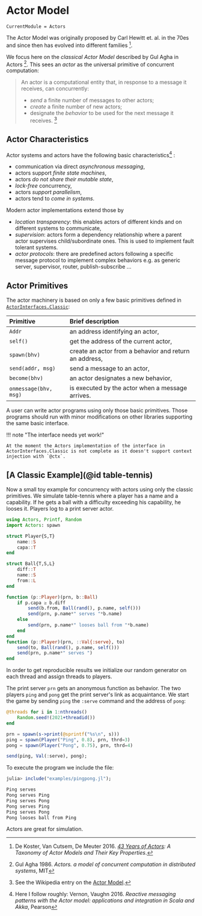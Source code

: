 # Actor Model

```@meta
CurrentModule = Actors
```

The Actor Model was originally proposed by Carl Hewitt et. al. in the 70es and since then has evolved into different families [^1]. 

We focus here on the *classical Actor Model* described by Gul Agha in Actors [^2]. This sees an *actor* as the universal primitive of concurrent computation:

> An actor is a computational entity that, in response to a message it receives, can concurrently:
>
> - *send* a finite number of messages to other actors;
> - *create* a finite number of new actors;
> - designate the *behavior* to be used for the next message it receives. [^3]

## Actor Characteristics

Actor systems and actors have the following basic characteristics[^4] :

- communication via direct *asynchronous messaging*,
- actors support *finite state machines*,
- actors *do not share their mutable state*,
- *lock-free* concurrency,
- actors *support parallelism*,
- actors tend to *come in systems*.

Modern actor implementations extend those by

- *location transparency*: this enables actors of different kinds and on different systems to communicate,
- *supervision*: actors form a dependency relationship where a parent actor supervises child/subordinate ones. This is used to implement fault tolerant systems.
- *actor protocols*: there are predefined actors  following a specific message protocol to implement complex behaviors e.g. as generic server, supervisor, router, publish-subscribe ...  

## Actor Primitives

The actor machinery is based on only a few basic primitives defined in [`ActorInterfaces.Classic`](https://github.com/JuliaActors/ActorInterfaces.jl):

| Primitive             | Brief description            |
|:----------------------|:-----------------------------|
| `Addr` | an address identifying an actor,  |
| `self()` | get the address of the current actor, |
| `spawn(bhv)` | create an actor from a behavior and return an address, |
| `send(addr, msg)` | send a message to an actor, |
| `become(bhv)` | an actor designates a new behavior, |
| `onmessage(bhv, msg)` | is executed by the actor when a message arrives. |

A user can write actor programs using only those basic primitives. Those programs should run with minor modifications on other libraries supporting the same basic interface.

!!! note "The interface needs yet work!"

    At the moment the Actors implementation of the interface in ActorInterfaces.Classic is not complete as it doesn't support context injection with `@ctx`.

## [A Classic Example](@id table-tennis)

Now a small toy example for concurrency with actors using only the classic primitives. We simulate table-tennis where a player has a name and a capability. If he gets a ball with a difficulty exceeding his capability, he looses it. Players log to a print server actor.

```julia
using Actors, Printf, Random
import Actors: spawn

struct Player{S,T}
    name::S
    capa::T
end

struct Ball{T,S,L}
    diff::T
    name::S
    from::L
end

function (p::Player)(prn, b::Ball)
    if p.capa ≥ b.diff
        send(b.from, Ball(rand(), p.name, self()))
        send(prn, p.name*" serves "*b.name)
    else
        send(prn, p.name*" looses ball from "*b.name)
    end
end
function (p::Player)(prn, ::Val{:serve}, to)
    send(to, Ball(rand(), p.name, self()))
    send(prn, p.name*" serves ")
end
```

In order to get reproducible results we initialize our random generator on each thread and assign threads to  players.

The print server `prn` gets an anonymous function as behavior. The two players `ping` and `pong` get the print server's link as acquaintance. We start the game by sending `ping` the `:serve` command and the address of `pong`:

```julia
@threads for i in 1:nthreads()
    Random.seed!(2021+threadid())
end

prn = spawn(s->print(@sprintf("%s\n", s))) 
ping = spawn(Player("Ping", 0.8), prn, thrd=3)
pong = spawn(Player("Pong", 0.75), prn, thrd=4)

send(ping, Val(:serve), pong);
```

To execute the program we include the file:

```julia
julia> include("examples/pingpong.jl");

Ping serves 
Pong serves Ping
Ping serves Pong
Pong serves Ping
Ping serves Pong
Pong looses ball from Ping
```

Actors are great for simulation.

[^1]: De Koster, Van Cutsem, De Meuter 2016. *[43 Years of Actors](http://soft.vub.ac.be/Publications/2016/vub-soft-tr-16-11.pdf): A Taxonomy of Actor Models and Their Key Properties*.
[^2]: Gul Agha 1986. *Actors. a model of concurrent computation in distributed systems*, MIT
[^3]: See the Wikipedia entry on the [Actor Model](https://en.wikipedia.org/wiki/Actor_model).
[^4]: Here I follow roughly: Vernon, Vaughn 2016. *Reactive messaging patterns with the Actor model: applications and integration in Scala and Akka*, Pearson

